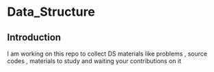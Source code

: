 # Data_Structure
## Introduction
I am working on this repo to collect DS materials like problems , source codes , materials to study and waiting your contributions on it 

